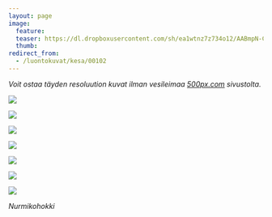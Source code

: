 ```yaml
---
layout: page
image:
  feature:
  teaser: https://dl.dropboxusercontent.com/sh/ea1wtnz7z734o12/AABmpN-Cgf8UuVcB4IVwL0Xha/luontokuvat/kes%C3%A4/6/DS26328-245px.jpg
  thumb:
redirect_from:
  - /luontokuvat/kesa/00102
---
```


*Voit ostaa täyden resoluution kuvat ilman vesileimaa [500px.com](https://500px.com/minimuutticom/galleries/flowers) sivustolta.*

[![](https://dl.dropboxusercontent.com/sh/ea1wtnz7z734o12/AADzr59zfzOI0kkXKpVms1wBa/luontokuvat/kes%C3%A4/6/DS26312-800px.jpg)](https://dl.dropboxusercontent.com/sh/ea1wtnz7z734o12/AABx-vQCDSTUbg9_730I7K0-a/luontokuvat/kes%C3%A4/6/DS26312.jpg)

[![](https://dl.dropboxusercontent.com/sh/ea1wtnz7z734o12/AADGpYVXO87KYD5WMzmgzEdLa/luontokuvat/kes%C3%A4/6/DS26326-800px.jpg)](https://dl.dropboxusercontent.com/sh/ea1wtnz7z734o12/AADfSEimDOoIsOKSxN-LWIHQa/luontokuvat/kes%C3%A4/6/DS26326.jpg)

[![](https://dl.dropboxusercontent.com/sh/ea1wtnz7z734o12/AAA6YQnHysnmBdXWftp9Sk9da/luontokuvat/kes%C3%A4/6/DS26328-800px.jpg)](https://dl.dropboxusercontent.com/sh/ea1wtnz7z734o12/AADr1SJQhvBeAROLpSGhTVMka/luontokuvat/kes%C3%A4/6/DS26328.jpg)

[![](https://dl.dropboxusercontent.com/sh/ea1wtnz7z734o12/AABwcvdDh6dCKZ_1e8UbcBw5a/luontokuvat/kes%C3%A4/6/DS26336-800px.jpg)](https://dl.dropboxusercontent.com/sh/ea1wtnz7z734o12/AADfTXmq30jNkYNjhnhSVQQna/luontokuvat/kes%C3%A4/6/DS26336.jpg)

[![](https://dl.dropboxusercontent.com/sh/ea1wtnz7z734o12/AAAlfNJlJ4cFqmKgV2AeEdtQa/luontokuvat/kes%C3%A4/6/DS26352-800px.jpg)](https://dl.dropboxusercontent.com/sh/ea1wtnz7z734o12/AABMs5uMyFGUhMpZ4iVd3sQra/luontokuvat/kes%C3%A4/6/DS26352.jpg)

[![](https://dl.dropboxusercontent.com/sh/ea1wtnz7z734o12/AABI2s8o9LpxHJJKc-_tM_Hza/luontokuvat/kes%C3%A4/6/DS26344-800px.jpg)](https://dl.dropboxusercontent.com/sh/ea1wtnz7z734o12/AAD7JnryqlpfZ7CnXybHV8Uka/luontokuvat/kes%C3%A4/6/DS26344.jpg)

[![](https://dl.dropboxusercontent.com/sh/ea1wtnz7z734o12/AACFbRkqMa8wxRaz7eRwz2NLa/luontokuvat/kes%C3%A4/6/DS26349-800px.jpg)](https://dl.dropboxusercontent.com/sh/ea1wtnz7z734o12/AACKa2QSgkW6xlLCIc_m9uw9a/luontokuvat/kes%C3%A4/6/DS26349.jpg)

*Nurmikohokki*
